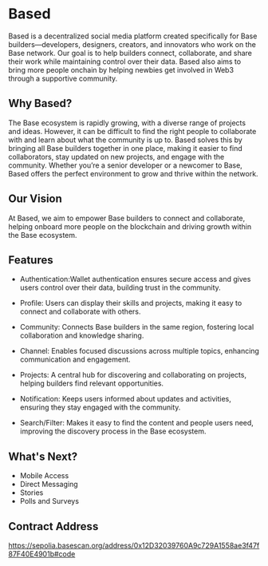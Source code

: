 
# Based
Based is a decentralized social media platform created specifically for Base builders—developers, designers, creators, and innovators who work on the Base network. Our goal is to help builders connect, collaborate, and share their work while maintaining control over their data. Based also aims to bring more people onchain by helping newbies get involved in Web3 through a supportive community.

## Why Based?
The Base ecosystem is rapidly growing, with a diverse range of projects and ideas. However, it can be difficult to find the right people to collaborate with and learn about what the community is up to. Based solves this by bringing all Base builders together in one place, making it easier to find collaborators, stay updated on new projects, and engage with the community. Whether you’re a senior developer or a newcomer to Base, Based offers the perfect environment to grow and thrive within the network.

## Our Vision
At Based, we aim to empower Base builders to connect and collaborate, helping onboard more people on the blockchain and driving growth within the Base ecosystem.

## Features
- Authentication:Wallet authentication ensures secure access and gives users control over their data, building trust in the community.

- Profile: Users can display their skills and projects, making it easy to connect and collaborate with others.

- Community: Connects Base builders in the same region, fostering local collaboration and knowledge sharing.

- Channel: Enables focused discussions across multiple topics, enhancing communication and engagement.

- Projects: A central hub for discovering and collaborating on projects, helping builders find relevant opportunities.

- Notification: Keeps users informed about updates and activities, ensuring they stay engaged with the community.

- Search/Filter: Makes it easy to find the content and people users need, improving the discovery process in the Base ecosystem.


## What's Next?
- Mobile Access
- Direct Messaging
- Stories
- Polls and Surveys


## Contract Address
https://sepolia.basescan.org/address/0x12D32039760A9c729A1558ae3f47f87F40E4901b#code













